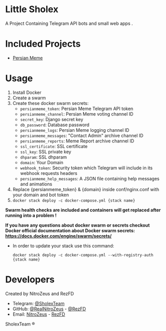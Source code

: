 # Little Sholex
A Project Containing Telegram API bots and small web apps .
# Included Projects
- [Persian Meme](https://t.me/Persian_Meme_Bot)
# Usage
1. Install Docker
2. Create a swarm
3. Create these docker swarm secrets: 
   - `persianmeme_token`: Persian Meme Telegram API token
   - `persianmeme_channel`: Persian Meme voting channel ID
   - `secret_key`: Django secret key
   - `db_password`: Database password
   - `persianmeme_logs`: Persian Meme logging channel ID
   - `persianmeme_messages`: "Contact Admin" archive channel ID
   - `persianmeme_reports`: Meme Report archive channel ID
   - `ssl_certificate`: SSL certificate
   - `ssl_key`: SSL private key
   - `dhparam`: SSL dhparam
   - `domain`: Your Domain
   - `webhook_token`: Security token which Telegram will include in its webhook requests headers
   - `persianmeme_help_messages`: A JSON file containing help messages and animations
4. Replace {persianmeme_token} & {domain} inside conf/nginx.conf with
   your domain and bot token
5. `docker stack deploy -c docker-compose.yml {stack name}`

**Swarm health checks are included and containers will get replaced after running into a problem !**

**If you have any questions about docker swarm or secrets checkout Docker official documentation about
Docker swarm secrets: https://docs.docker.com/engine/swarm/secrets/**
- In order to update your stack use this command:

    `docker stack deploy -c docker-compose.yml --with-registry-auth {stack name}`
# Developers
Created by NitroZeus and RezFD
      
- Telegram: [@SholexTeam](https://t.me/SholexTeam)
- GitHub: [@RealNitroZeus](https://github.com/RealNitroZeus) - [@RezFD](https://github.com/RezFD)
- Email: [NitroZeus](mailto:NitroZeus@sholexteam.ir) - [RezFD](mailto:RezFD@sholexteam.ir)

SholexTeam &reg;
